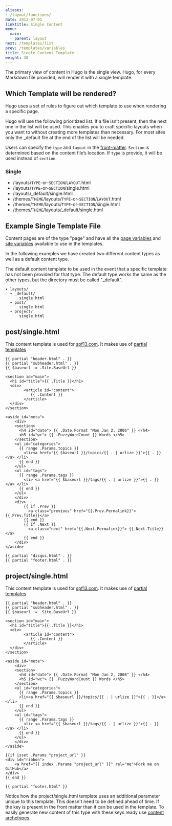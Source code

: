 ```yaml
---
aliases:
- /layout/functions/
date: 2013-07-01
linktitle: Single Content
menu:
  main:
    parent: layout
next: /templates/list
prev: /templates/variables
title: Single Content Template
weight: 30
---
```


The primary view of content in Hugo is the single view. Hugo, for every
Markdown file provided, will render it with a single template.


## Which Template will be rendered?
Hugo uses a set of rules to figure out which template to use when
rendering a specific page.

Hugo will use the following prioritized list. If a file isn’t present,
then the next one in the list will be used. This enables you to craft
specific layouts when you want to without creating more templates
than necessary. For most sites only the \_default file at the end of
the list will be needed.

Users can specify the `type` and `layout` in the [front-matter](/content/front-matter). `Section`
is determined based on the content file’s location. If `type` is provide,
it will be used instead of `section`.

### Single

* /layouts/`TYPE`-or-`SECTION`/`LAYOUT`.html
* /layouts/`TYPE`-or-`SECTION`/single.html
* /layouts/\_default/single.html
* /themes/`THEME`/layouts/`TYPE`-or-`SECTION`/`LAYOUT`.html
* /themes/`THEME`/layouts/`TYPE`-or-`SECTION`/single.html
* /themes/`THEME`/layouts/\_default/single.html

## Example Single Template File

Content pages are of the type "page" and have all the [page
variables](/layout/variables/) and [site
variables](/templates/variables/) available to use in the templates.

In the following examples we have created two different content types as well as
a default content type.

The default content template to be used in the event that a specific
template has not been provided for that type. The default type works the
same as the other types, but the directory must be called "\_default".

    ▾ layouts/
      ▾ _default/
          single.html
      ▾ post/
          single.html
      ▾ project/
          single.html


## post/single.html
This content template is used for [spf13.com](http://spf13.com).
It makes use of [partial templates](/layout/partials)

    {{ partial "header.html" . }}
    {{ partial "subheader.html" . }}
    {{ $baseurl := .Site.BaseUrl }}

    <section id="main">
      <h1 id="title">{{ .Title }}</h1>
      <div>
            <article id="content">
               {{ .Content }}
            </article>
      </div>
    </section>

    <aside id="meta">
        <div>
        <section>
          <h4 id="date"> {{ .Date.Format "Mon Jan 2, 2006" }} </h4>
          <h5 id="wc"> {{ .FuzzyWordCount }} Words </h5>
        </section>
        <ul id="categories">
          {{ range .Params.topics }}
            <li><a href="{{ $baseurl }}/topics/{{ . | urlize }}">{{ . }}</a> </li>
          {{ end }}
        </ul>
        <ul id="tags">
          {{ range .Params.tags }}
            <li> <a href="{{ $baseurl }}/tags/{{ . | urlize }}">{{ . }}</a> </li>
          {{ end }}
        </ul>
        </div>
        <div>
            {{ if .Prev }}
              <a class="previous" href="{{.Prev.Permalink}}"> {{.Prev.Title}}</a>
            {{ end }}
            {{ if .Next }}
              <a class="next" href="{{.Next.Permalink}}"> {{.Next.Title}}</a>
            {{ end }}
        </div>
    </aside>

    {{ partial "disqus.html" . }}
    {{ partial "footer.html" . }}


## project/single.html
This content template is used for [spf13.com](http://spf13.com).
It makes use of [partial templates](/layout/partials)


    {{ partial "header.html" . }}
    {{ partial "subheader.html" . }}
    {{ $baseurl := .Site.BaseUrl }}

    <section id="main">
      <h1 id="title">{{ .Title }}</h1>
      <div>
            <article id="content">
               {{ .Content }}
            </article>
      </div>
    </section>

    <aside id="meta">
        <div>
        <section>
          <h4 id="date"> {{ .Date.Format "Mon Jan 2, 2006" }} </h4>
          <h5 id="wc"> {{ .FuzzyWordCount }} Words </h5>
        </section>
        <ul id="categories">
          {{ range .Params.topics }}
          <li><a href="{{ $baseurl }}/topics/{{ . | urlize }}">{{ . }}</a> </li>
          {{ end }}
        </ul>
        <ul id="tags">
          {{ range .Params.tags }}
            <li> <a href="{{ $baseurl }}/tags/{{ . | urlize }}">{{ . }}</a> </li>
          {{ end }}
        </ul>
        </div>
    </aside>

    {{if isset .Params "project_url" }}
    <div id="ribbon">
        <a href="{{ index .Params "project_url" }}" rel="me">Fork me on GitHub</a>
    </div>
    {{ end }}

    {{ partial "footer.html" }}

Notice how the project/single.html template uses an additional parameter unique
to this template. This doesn't need to be defined ahead of time. If the key is
present in the front matter than it can be used in the template. To
easily generate new content of this type with these keys ready use
[content archetypes](/content/archetypes).
